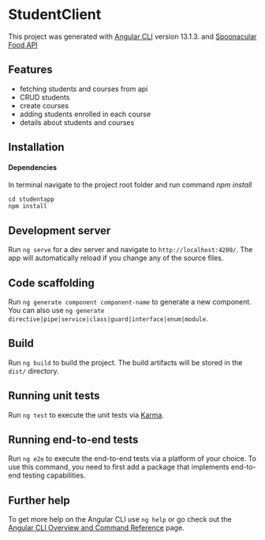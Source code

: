 # StudentClient

This project was generated with [Angular CLI](https://github.com/angular/angular-cli) version 13.1.3. and [Spoonacular Food API](https://spoonacular.com/food-api)

## Features

- fetching students and courses from api
- CRUD students
- create courses 
- adding students enrolled in each course
- details about students and courses

## Installation

#### Dependencies
In terminal navigate to the project root folder and run command *npm install*

```
cd studentapp
npm install
```


## Development server

Run `ng serve` for a dev server and navigate to `http://localhost:4200/`. The app will automatically reload if you change any of the source files.

## Code scaffolding

Run `ng generate component component-name` to generate a new component. You can also use `ng generate directive|pipe|service|class|guard|interface|enum|module`.

## Build

Run `ng build` to build the project. The build artifacts will be stored in the `dist/` directory.

## Running unit tests

Run `ng test` to execute the unit tests via [Karma](https://karma-runner.github.io).

## Running end-to-end tests

Run `ng e2e` to execute the end-to-end tests via a platform of your choice. To use this command, you need to first add a package that implements end-to-end testing capabilities.

## Further help

To get more help on the Angular CLI use `ng help` or go check out the [Angular CLI Overview and Command Reference](https://angular.io/cli) page.

 
